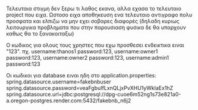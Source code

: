 Τελευταια στιγμη δεν ξερω τι λαθος εκανα, αλλα εχασα το τελευταιο project που ειχα. Ωστοσο ειχα αποθηκευση ενα τελευταιο αντιγραφο πολυ προσφατα και ελπιζω να μην εχει σοβαρες διαφορές (δηλαδη κυριως λειτουργικα προβληματα που στην παρουσιαση φυσικα δε θα υπαρχουν καθως θα το ξανακοιταξω)

Ο κωδικος για ολους τους χρηστες που εχω προσθεσει ενδεικτικα ειναι "123". πχ. username:thanos1 password:123, username:owner1 password:123, username:owner2 password:123, username:admin1 password:123

Οι κωδικοι για database ειναι ηδη στο application.properties: 
spring.datasource.username=fakebnbuser 
spring.datasource.password=veaFgbuIfLxnQLjxPvXHU1yWklaEx1hZ 
spring.datasource.url=jdbc:postgresql://dpg-cuoe6m52ng1s73e821a0-a.oregon-postgres.render.com:5432/fakebnb_n6j2
